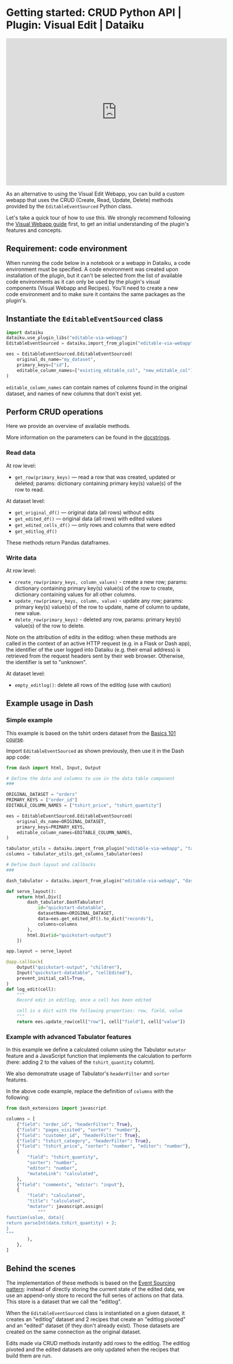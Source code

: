 # Getting started: CRUD Python API | Plugin: Visual Edit | Dataiku

<iframe src="https://www.loom.com/embed/3d899ce5f7544850abe91d088b969331" frameborder="0" webkitallowfullscreen="" mozallowfullscreen="" allowfullscreen="" style="height: 400px; width: 600px"></iframe>

As an alternative to using the Visual Edit Webapp, you can build a custom webapp that uses the CRUD (Create, Read, Update, Delete) methods provided by the `EditableEventSourced` Python class.

Let's take a quick tour of how to use this. We strongly recommend following the [Visual Webapp guide](get-started) first, to get an initial understanding of the plugin's features and concepts.

## Requirement: code environment

When running the code below in a notebook or a webapp in Dataiku, a code environment must be specified. A code environment was created upon installation of the plugin, but it can't be selected from the list of available code environments as it can only be used by the plugin's visual components (Visual Webapp and Recipes). You'll need to create a new code environment and to make sure it contains the same packages as the plugin's.

## Instantiate the `EditableEventSourced` class

```python
import dataiku
dataiku.use_plugin_libs("editable-via-webapp")
EditableEventSourced = dataiku.import_from_plugin("editable-via-webapp", "EditableEventSourced")
```

```python
ees = EditableEventSourced.EditableEventSourced(
    original_ds_name="my_dataset",
    primary_keys=["id"],
    editable_column_names=["existing_editable_col", "new_editable_col"]
)
```

`editable_column_names` can contain names of columns found in the original dataset, and names of new columns that don't exist yet.

## Perform CRUD operations

Here we provide an overview of available methods.

More information on the parameters can be found in the [docstrings](backend/).

### Read data

At row level:

* `get_row(primary_keys)` — read a row that was created, updated or deleted; params: dictionary containing primary key(s) value(s) of the row to read.

At dataset level:

* `get_original_df()` — original data (all rows) without edits
* `get_edited_df()` — original data (all rows) with edited values
* `get_edited_cells_df()` — only rows and columns that were edited
* `get_editlog_df()`

These methods return Pandas dataframes.

### Write data

At row level:

* `create_row(primary_keys, column_values)` - create a new row; params: dictionary containing primary key(s) value(s) of the row to create, dictionary containing values for all other columns.
* `update_row(primary_keys, column, value)` - update any row; params: primary key(s) value(s) of the row to update, name of column to update, new value.
* `delete_row(primary_keys)` - deleted any row, params: primary key(s) value(s) of the row to delete.

Note on the attribution of edits in the editlog: when these methods are called in the context of an active HTTP request (e.g. in a Flask or Dash app), the identifier of the user logged into Dataiku (e.g. their email address) is retrieved from the request headers sent by their web browser. Otherwise, the identifier is set to "unknown".

At dataset level:

* `empty_editlog()`: delete all rows of the editlog (use with caution)

## Example usage in Dash

### Simple example

This example is based on the tshirt orders dataset from the [Basics 101 course](https://academy.dataiku.com/basics-101).

Import `EditableEventSourced` as shown previously, then use it in the Dash app code:

```python
from dash import html, Input, Output

# Define the data and columns to use in the data table component
###

ORIGINAL_DATASET = "orders"
PRIMARY_KEYS = ["order_id"]
EDITABLE_COLUMN_NAMES = ["tshirt_price", "tshirt_quantity"]

ees = EditableEventSourced.EditableEventSourced(
    original_ds_name=ORIGINAL_DATASET,
    primary_keys=PRIMARY_KEYS,
    editable_column_names=EDITABLE_COLUMN_NAMES,
)

tabulator_utils = dataiku.import_from_plugin("editable-via-webapp", "tabulator_utils")
columns = tabulator_utils.get_columns_tabulator(ees)

# Define Dash layout and callbacks
###

dash_tabulator = dataiku.import_from_plugin("editable-via-webapp", "dash_tabulator")

def serve_layout():
    return html.Div([
        dash_tabulator.DashTabulator(
            id="quickstart-datatable",
            datasetName=ORIGINAL_DATASET,
            data=ees.get_edited_df().to_dict("records"),
            columns=columns
        ),
        html.Div(id="quickstart-output")
    ])

app.layout = serve_layout

@app.callback(
    Output("quickstart-output", "children"),
    Input("quickstart-datatable", "cellEdited"),
    prevent_initial_call=True,
)
def log_edit(cell):
    """
    Record edit in editlog, once a cell has been edited

    cell is a dict with the following properties: row, field, value
    """
    return ees.update_row(cell["row"], cell["field"], cell["value"])
```

### Example with advanced Tabulator features

In this example we define a calculated column using the Tabulator `mutator` feature and a JavaScript function that implements the calculation to perform (here: adding 2 to the values of the `tshirt_quantity` column).

We also demonstrate usage of Tabulator's `headerFilter` and `sorter` features.

In the above code example, replace the definition of `columns` with the following:

```python
from dash_extensions import javascript

columns = [
    {"field": "order_id", "headerFilter": True},
    {"field": "pages_visited", "sorter": "number"},
    {"field": "customer_id", "headerFilter": True},
    {"field": "tshirt_category", "headerFilter": True},
    {"field": "tshirt_price", "sorter": "number", "editor": "number"},
    {
        "field": "tshirt_quantity",
        "sorter": "number",
        "editor": "number",
        "mutateLink": "calculated",
    },
    {"field": "comments", "editor": "input"},
    {
        "field": "calculated",
        "title": "calculated",
        "mutator": javascript.assign(
            """
function(value, data){
return parseInt(data.tshirt_quantity) + 2;
}
"""
        ),
    },
]
```

## Behind the scenes

The implementation of these methods is based on the [Event Sourcing pattern](https://learn.microsoft.com/en-us/azure/architecture/patterns/event-sourcing): instead of directly storing the current state of the edited data, we use an append-only store to record the full series of actions on that data. This store is a dataset that we call the "editlog".

When the `EditableEventSourced` class is instantiated on a given dataset, it creates an "editlog" dataset and 2 recipes that create an "editlog pivoted" and an "edited" dataset (if they don't already exist). Those datasets are created on the same connection as the original dataset.

Edits made via CRUD methods instantly add rows to the editlog. The editlog pivoted and the edited datasets are only updated when the recipes that build them are run.
